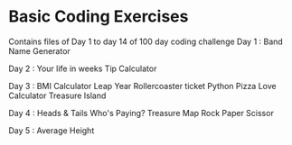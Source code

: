 # Basic Coding Exercises

Contains files of Day 1 to day 14 of 100 day coding challenge
Day 1 : Band Name Generator

Day 2 : Your life in weeks
        Tip Calculator
        
Day 3 : BMI Calculator
        Leap Year
        Rollercoaster ticket
        Python Pizza
        Love Calculator
        Treasure Island
        
Day 4 : Heads & Tails
        Who's Paying?
        Treasure Map
        Rock Paper Scissor
        
Day 5 : Average Height
